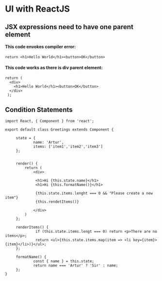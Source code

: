 # UI with ReactJS
## JSX expressions need to have one parent element
#### This code envokes compiler error:
```
return <h1>Hello World</h1><button>OK</button>
```
#### This code works as there is div parent element:
```
return (
  <div>
    <h1>Hello World</h1><button>OK</button>
  </div>
 );
```

## Condition Statements
```
import React, { Component } from 'react';

export default class Greetings extends Component {

     state = {
             name: 'Artur',
             items: ['item1','item2','item3']
     };
     
     
     render() {
         return (
             <div>
             
              <h1>Hi {this.state.name}</h1>
              <h1>Hi {this.formatName()}</h1>
             
              {this.state.items.lenght === 0 && "Please create a new item"}
              {this.rendetItems()}
              
             </div>
         )
     };
     
     renderItems() {
              if (this.state.items.lengt === 0) return <p>There are no items</p>;
              return <ul>{this.state.items.map(item => <li key={item}>{item}</li>)}</ul>;
     };
     
     formatName() {
             const { name } = this.state;
             return name === 'Artur' ? 'Sir' : name;
     };
}
```
